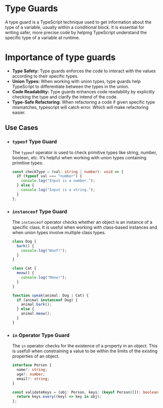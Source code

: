 # Type Guards

A type guard is a TypeScript technique used to get information about the type of a variable, usually within a conditional block. It is essential for writing safer, more precise code by helping TypeScript understand the specific type of a variable at runtime.

# Importance of type guards

- **Type Safety:** Type guards enforces the code to interact with the values according to their specific types.
- **Union Types:** When working with union types, type guards help TypeScript to differentiate between the types in the union.
- **Code Readability:** Type guards enhances code readability by explicitly checking the type and clarify the intend of the code.
- **Type-Safe Refactoring:** When refactoring a code if given specific type mismatches, typescript will catch error. Which will make refactoring easier.

## Use Cases

- ### `typeof` Type Guard
  The `typeof` operator is used to check primitive types like string, number, boolean, etc. It’s helpful when working with union types containing primitive types.
  ```ts
  const checkType = (val: string | number): void => {
    if (typeof val === "number") {
      console.log("Input is a number.");
    } else {
      console.log("Input is a string.");
    }
  };
  ```
- ### `instanceof` Type Guard

  The `instanceof` operator checks whether an object is an instance of a specific class. It is useful when working with class-based instances and when union types involve multiple class types.

  ```ts
  class Dog {
    bark() {
      console.log("Woof!");
    }
  }

  class Cat {
    meow() {
      console.log("Meow!");
    }
  }

  function speak(animal: Dog | Cat) {
    if (animal instanceof Dog) {
      animal.bark();
    } else {
      animal.meow();
    }
  }
  ```

- ### `in` Operator Type Guard

  The `in` operator checks for the existence of a property in an object. This is usefull when constraining a value to be within the limits of the existing properties of an object.

  ```ts
  interface Person {
    name?: string;
    age?: number;
    email?: string;
  }

  const validateKeys = (obj: Person, keys: (keyof Person)[]): boolean => {
    return keys.every((key) => key in obj);
  };
  ```
